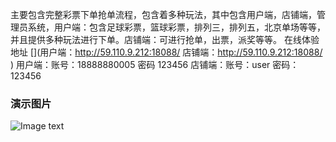 主要包含完整彩票下单抢单流程，包含着多种玩法，其中包含用户端，店铺端，管理员系统，用户端：包含足球彩票，篮球彩票，排列三，排列五，北京单场等等，并且提供多种玩法进行下单。店铺端：可进行抢单，出票，派奖等等。
在线体验地址 [](用户端：http://59.110.9.212:18088/ 店铺端：http://59.110.9.212:18088/ ) 用户端：账号：18888880005 密码 123456 店铺端：账号：user 密码：123456

### 演示图片
![Image text](https://gitee.com/let_me_smile/h5-business/raw/master/README_files/1.jpg)